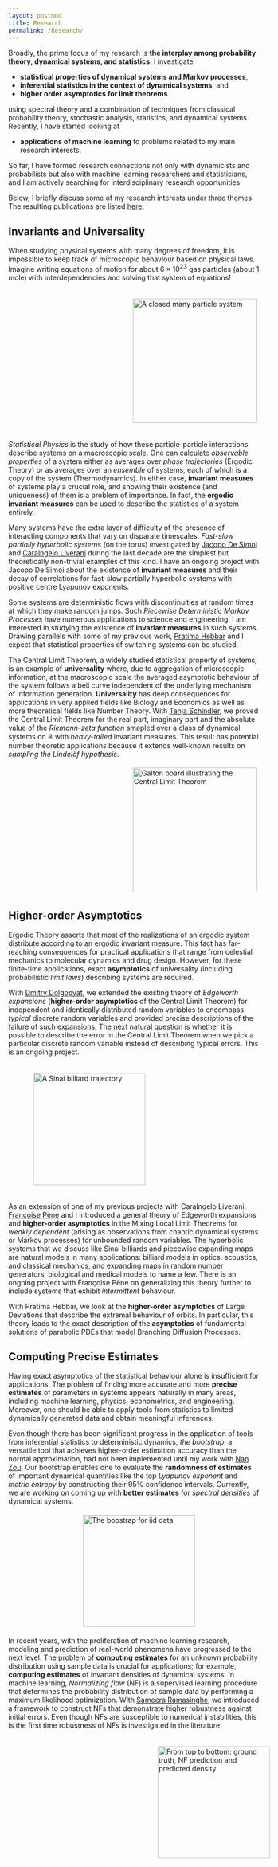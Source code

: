 ```yaml
---
layout: postmod      
title: Research              
permalink: /Research/          
---
```

Broadly, the prime focus of my research is <b>the interplay among probability theory, dynamical systems, and statistics</b>. I investigate 
- <b>statistical properties of dynamical systems and Markov processes</b>,
- <b>inferential statistics in the context of dynamical systems</b>, and 
- <b>higher order asymptotics for limit theorems</b>   

using spectral theory and a combination of techniques from classical probability theory, stochastic analysis, statistics, and dynamical systems. Recently, I have started looking at      
- <b>applications of machine learning</b> to problems related to my main research interests. 

So far, I have formed research connections not only with dynamicists and probabilists but also with machine learning researchers and statisticians, and I am actively searching for interdisciplinary research opportunities.

Below, I briefly discuss some of my research interests under three themes. The resulting publications are listed [here](https://kasun-fernando.github.io/personal-webpage/Publications/).

## Invariants and Universality
When studying physical systems with many degrees of freedom, it is impossible to keep track of microscopic behaviour based on physical laws. Imagine writing equations of motion for about $6 \times 10^{23}$ gas particles (about 1 mole) with interdependencies and solving that system of equations!

<img src="https://cosmolearning.org/images_dir/courses/618/profile-thumbnail-w300.jpg" height="250" align="center" hspace="250" vspace="20" title="A closed many particle system"/>
        
_Statistical Physics_ is the study of how these particle-particle interactions describe systems on a macroscopic scale. One can calculate _observable properties_ of a system either as averages over _phase trajectories_ (Ergodic Theory) or as averages over an _ensemble_ of systems, each of which is a copy of the system (Thermodynamics). In either case, **invariant measures** of systems play a crucial role, and showing their existence (and uniqueness) of them is a problem of importance. In fact, the **ergodic invariant measures** can be used to describe the statistics of a system entirely.  

Many systems have the extra layer of difficulty of the presence of interacting components that vary on disparate timescales. _Fast-slow partially hyperbolic systems_ (on the torus) investigated by [Jacopo De Simoi](https://www.math.toronto.edu/jacopods/) and [Caralngelo Liverani](https://www.mat.uniroma2.it/~liverani/) during the last decade are the simplest but theoretically non-trivial examples of this kind. I have an ongoing project with Jacopo De Simoi about the existence of **invariant measures** and their decay of correlations for fast-slow partially hyperbolic systems with positive centre Lyapunov exponents. 

Some systems are deterministic flows with discontinuities at random times at which they make random jumps. Such _Piecewise Deterministic Markov Processes_ have numerous applications to science and engineering. I am interested in studying the existence of **invariant measures** in such systems. Drawing parallels with some of my previous work, [Pratima Hebbar](https://sites.google.com/view/pratimahebbar/home) and I expect that statistical properties of switching systems can be studied.

The Central Limit Theorem, a widely studied statistical property of systems, is an example of **universality** where, due to aggregation of microscopic information, at the macroscopic scale the averaged asymptotic behaviour of the system follows a bell curve independent of the underlying mechanism of information generation. **Universality** has deep consequences for applications in very applied fields like Biology and Economics as well as more theoretical fields like Number Theory. With [Tanja Schindler](https://sites.google.com/a/sns.it/tschindler/), we proved the Central Limit Theorem for the real part, imaginary part and the absolute value of the _Riemann-zeta function_ smapled over a class of dynamical systems on $\mathbb{R}$ with _heavy-tailed_ invariant measures. This result has potential number theoretic applications because it extends well-known results on _sampling the Lindel&ouml;f hypothesis_.

<img src="https://www.alanzucconi.com/wp-content/uploads/2015/05/galton-board.jpg" height="250" align="center" hspace="250" vspace="5" title="Galton board illustrating the Central Limit Theorem"/>

## Higher-order Asymptotics
Ergodic Theory asserts that most of the realizations of an ergodic system distribute according to an ergodic invariant measure. This fact has far-reaching consequences for practical applications that range from celestial mechanics to molecular dynamics and drug design. However, for these finite-time applications, exact **asymptotics** of universality (including probabilistic _limit laws_) describing systems are required. 

With [Dmitry Dolgopyat](https://www.math.umd.edu/~dolgop/), we extended the existing theory of _Edgeworth expansions_ (**higher-order asymptotics** of the Central Limit Theorem) for independent and identically distributed random variables to encompass _typical_ discrete random variables and provided precise descriptions of the failure of such expansions. The next natural question is whether it is possible to describe the error in the Central Limit Theorem when we pick a particular discrete random variable instead of describing typical errors. This is an ongoing project.

<img src="https://cdn-thumbs.imagevenue.com/2b/d9/fd/ME15BEQ2_t.png" height="225" align="center" hspace="50" vspace="20" title="A Sinai billiard trajectory"/>

As an extension of one of my previous projects with Caralngelo Liverani, [Fran&ccedil;oise P&egrave;ne](http://lmba.math.univ-brest.fr/perso/francoise.pene/) and I introduced a general theory of Edgeworth expansions and **higher-order asymptotics** in the Mixing Local Limit Theorems for _weakly dependent_ (arising as observations from chaotic dynamical systems or Markov processes) for unbounded random variables. The hyperbolic systems that we discuss like Sinai billiards and piecewise expanding maps are natural models in many applications: billiard models in optics, acoustics, and classical mechanics, and expanding maps in random number generators, biological and medical models to name a few. There is an ongoing project with Fran&ccedil;oise P&egrave;ne on generalizing this theory further to include systems that exhibit _intermittent_ behaviour. 

With Pratima Hebbar, we look at the **higher-order asymptotics** of Large Deviations that describe the extremal behaviour of orbits. In particular, this theory leads to the exact description of the **asymptotics** of fundamental solutions of parabolic PDEs that model Branching Diffusion Processes.   

## Computing Precise Estimates
Having exact asymptotics of the statistical behaviour alone is insufficient for applications. The problem of finding more accurate and more **precise estimates** of parameters in systems appears naturally in many areas, including machine learning, physics, econometrics, and engineering. Moreover, one should be able to apply tools from statistics to limited dynamically generated data and obtain meaningful inferences.   

Even though there has been significant progress in the application of tools from inferential statistics to deterministic dynamics, _the bootstrap_, a versatile tool that achieves higher-order estimation accuracy than the normal approximation, had not been implemented until my work with [Nan Zou](https://sites.google.com/site/nzoupersonal/home). Our bootstrap enables one to evaluate the **randomness of estimates** of important dynamical quantities like the top _Lyapunov exponent_ and _metric entropy_ by constructing their 95% confidence intervals. Currently, we are working on coming up with **better estimates** for _spectral densities_ of dynamical systems. 

<img src="https://i.ibb.co/G3VqRDG/bootstrap.png" align="center" height="225" hspace="150" vspace="5" title="The boostrap for iid data"/>

In recent years, with the proliferation of machine learning research, modeling and prediction of real-world phenomena have progressed to the next level. The problem of **computing estimates** for an unknown probability distribution using sample data is crucial for applications; for example, **computing estimates** of invariant densities of dynamical systems. In machine learning, _Normalizing flow_ (NF) is a supervised learning procedure that determines the probability distribution of sample data by performing a maximum likelihood optimization. With [Sameera Ramasinghe](https://www.linkedin.com/in/sameeraramasinghe/), we introduced a framework to construct NFs that demonstrate higher robustness against initial errors. Even though NFs are susceptible to numerical instabilities, this is the first time robustness of NFs is investigated in the literature. 

<img src="https://cdn-thumbs.imagevenue.com/0f/c8/7d/ME15BEQ6_t.png" align="center" height="225" hspace="300" vspace="20" title="From top to bottom: ground truth, NF prediction and predicted density"/>

<!--
<img src="https://miro.medium.com/max/2648/1*SgeDm_wb2QNSF0CSYVmhuw.jpeg" align="center" height="225" hspace="250" vspace="20" title="The boostrap for iid data"/>
<img src="https://cdn-thumbs.imagevenue.com/5a/85/f4/ME15BEQ1_t.png" align="center" 
     height="225" hspace="100" vspace="20"/>  
<img src="https://cdn-thumbs.imagevenue.com/f5/31/c3/ME15BEQ7_t.png" align="left" height="120" hspace="20" vspace="50"/>
---
**Failure of Edegworth expansions in the discrete iid setting**           
<font size = "3">Collaborator: Dmitry Dolgopyat</font>
---
**Existence of Edgeworth expansions for weakly dependent random variables**          
<font size = "3">Collaborators: Carlangelo Liverani, Fran&ccedil;oise P&egrave;ne</font>
---
**Exact Large deviation asymptotics for weakly dependent random variables**           
<font size = "3">Collaborator: Pratima Hebbar</font>
---
**Adapting the bootstrap for dynamically generated data**        
<font size = "3">Collaborator: Nan Zou</font>
---
**Estimating entropy of continued fraction expansions**             
<font size = "3">Collaborators: Seulbee Lee, Stafano Marmi</font>
---
**Estimating data distirbutions via normalizing flows**            
<font size = "3">Collaborator: Sameera Ramasinghe</font>
---
**Statistics of Riemann-zeta function sampled over chaotic systems**            
<font size = "3">Collaborators: Tanja Schindler</font>
---
**Invariant measures for deterministic fast-slow systems**            
<font size = "3">Collaborator: Jacopo De Simoi</font>
---

 <details open>
<summary><b>Error terms in the local and the central limit theorem for weakly dependent random variables</b></summary>     
  
(Dynamical Systems and Stochastic Processes)<br><br>In applications, the dynamically generated data available to us are always finite-time observations. Hence, one key problem is to control the error of approximation of asymptotic behaviour. When the observations are independent identically distributed (iid), a uniform asymptotic expansion called the Edgeworth Expansion is used to describe the error of normal approximation in the Central Limit Theorem (CLT). Since sequences of experimental observations are never iid, we introduced a general theory of Edgeworth expansions for weakly dependent (possibly unbounded) random variables.<br><br>
As a direct application of this theory, we obtain error estimates of the CLTs for a large class of hyperbolic dynamical systems and Markov chains. The hyperbolic systems that we discuss like Sinai billiards and piecewise expanding maps are natural models in many applications like billiard models in optics, acoustics and classical mechanics, and expanding maps in random number generators, biological and medical models to name a few.<br><br>
There are many unsolved problems in this direction. There are interesting examples of non-Gaussian stable laws in dynamical systems. Is it possible to describe the error terms in other stable laws? Earlier, we were able to obtain exact limit theorems for random matrix product -->

